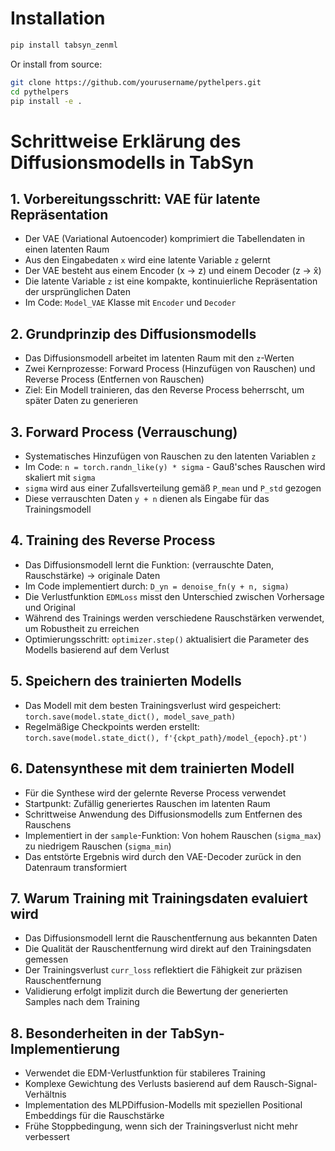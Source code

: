 # Installation

```bash
pip install tabsyn_zenml
```

Or install from source:

```bash
git clone https://github.com/yourusername/pythelpers.git
cd pythelpers
pip install -e .
```

# Schrittweise Erklärung des Diffusionsmodells in TabSyn

## 1. Vorbereitungsschritt: VAE für latente Repräsentation
- Der VAE (Variational Autoencoder) komprimiert die Tabellendaten in einen latenten Raum
- Aus den Eingabedaten `x` wird eine latente Variable `z` gelernt
- Der VAE besteht aus einem Encoder (x → z) und einem Decoder (z → x̂)
- Die latente Variable `z` ist eine kompakte, kontinuierliche Repräsentation der ursprünglichen Daten
- Im Code: `Model_VAE` Klasse mit `Encoder` und `Decoder`

## 2. Grundprinzip des Diffusionsmodells
- Das Diffusionsmodell arbeitet im latenten Raum mit den `z`-Werten
- Zwei Kernprozesse: Forward Process (Hinzufügen von Rauschen) und Reverse Process (Entfernen von Rauschen)
- Ziel: Ein Modell trainieren, das den Reverse Process beherrscht, um später Daten zu generieren

## 3. Forward Process (Verrauschung)
- Systematisches Hinzufügen von Rauschen zu den latenten Variablen `z`
- Im Code: `n = torch.randn_like(y) * sigma` - Gauß'sches Rauschen wird skaliert mit `sigma`
- `sigma` wird aus einer Zufallsverteilung gemäß `P_mean` und `P_std` gezogen
- Diese verrauschten Daten `y + n` dienen als Eingabe für das Trainingsmodell

## 4. Training des Reverse Process
- Das Diffusionsmodell lernt die Funktion: (verrauschte Daten, Rauschstärke) → originale Daten
- Im Code implementiert durch: `D_yn = denoise_fn(y + n, sigma)`
- Die Verlustfunktion `EDMLoss` misst den Unterschied zwischen Vorhersage und Original
- Während des Trainings werden verschiedene Rauschstärken verwendet, um Robustheit zu erreichen
- Optimierungsschritt: `optimizer.step()` aktualisiert die Parameter des Modells basierend auf dem Verlust

## 5. Speichern des trainierten Modells
- Das Modell mit dem besten Trainingsverlust wird gespeichert: `torch.save(model.state_dict(), model_save_path)`
- Regelmäßige Checkpoints werden erstellt: `torch.save(model.state_dict(), f'{ckpt_path}/model_{epoch}.pt')`

## 6. Datensynthese mit dem trainierten Modell
- Für die Synthese wird der gelernte Reverse Process verwendet
- Startpunkt: Zufällig generiertes Rauschen im latenten Raum
- Schrittweise Anwendung des Diffusionsmodells zum Entfernen des Rauschens
- Implementiert in der `sample`-Funktion: Von hohem Rauschen (`sigma_max`) zu niedrigem Rauschen (`sigma_min`)
- Das entstörte Ergebnis wird durch den VAE-Decoder zurück in den Datenraum transformiert

## 7. Warum Training mit Trainingsdaten evaluiert wird
- Das Diffusionsmodell lernt die Rauschentfernung aus bekannten Daten
- Die Qualität der Rauschentfernung wird direkt auf den Trainingsdaten gemessen
- Der Trainingsverlust `curr_loss` reflektiert die Fähigkeit zur präzisen Rauschentfernung
- Validierung erfolgt implizit durch die Bewertung der generierten Samples nach dem Training

## 8. Besonderheiten in der TabSyn-Implementierung
- Verwendet die EDM-Verlustfunktion für stabileres Training
- Komplexe Gewichtung des Verlusts basierend auf dem Rausch-Signal-Verhältnis
- Implementation des MLPDiffusion-Modells mit speziellen Positional Embeddings für die Rauschstärke
- Frühe Stoppbedingung, wenn sich der Trainingsverlust nicht mehr verbessert